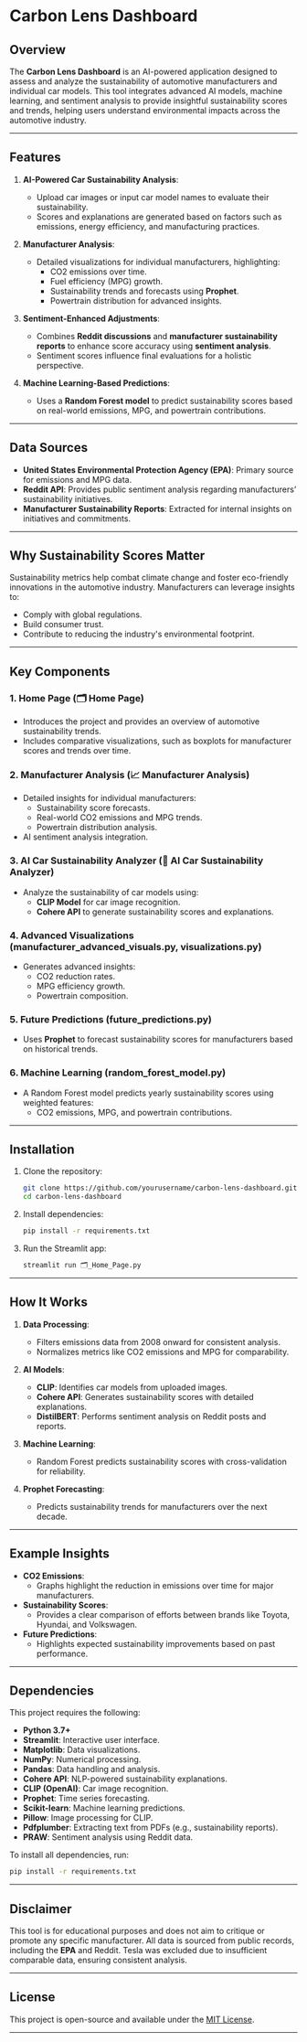 # Carbon Lens Dashboard

## Overview

The **Carbon Lens Dashboard** is an AI-powered application designed to assess and analyze the sustainability of automotive manufacturers and individual car models. This tool integrates advanced AI models, machine learning, and sentiment analysis to provide insightful sustainability scores and trends, helping users understand environmental impacts across the automotive industry.

---

## Features

1. **AI-Powered Car Sustainability Analysis**:
   - Upload car images or input car model names to evaluate their sustainability.
   - Scores and explanations are generated based on factors such as emissions, energy efficiency, and manufacturing practices.

2. **Manufacturer Analysis**:
   - Detailed visualizations for individual manufacturers, highlighting:
     - CO2 emissions over time.
     - Fuel efficiency (MPG) growth.
     - Sustainability trends and forecasts using **Prophet**.
     - Powertrain distribution for advanced insights.

3. **Sentiment-Enhanced Adjustments**:
   - Combines **Reddit discussions** and **manufacturer sustainability reports** to enhance score accuracy using **sentiment analysis**.
   - Sentiment scores influence final evaluations for a holistic perspective.

4. **Machine Learning-Based Predictions**:
   - Uses a **Random Forest model** to predict sustainability scores based on real-world emissions, MPG, and powertrain contributions.

---

## Data Sources

- **United States Environmental Protection Agency (EPA)**: Primary source for emissions and MPG data.
- **Reddit API**: Provides public sentiment analysis regarding manufacturers’ sustainability initiatives.
- **Manufacturer Sustainability Reports**: Extracted for internal insights on initiatives and commitments.

---

## Why Sustainability Scores Matter

Sustainability metrics help combat climate change and foster eco-friendly innovations in the automotive industry. Manufacturers can leverage insights to:
- Comply with global regulations.
- Build consumer trust.
- Contribute to reducing the industry's environmental footprint.

---

## Key Components

### **1. Home Page (🗂️ Home Page)**
- Introduces the project and provides an overview of automotive sustainability trends.
- Includes comparative visualizations, such as boxplots for manufacturer scores and trends over time.

### **2. Manufacturer Analysis (📈 Manufacturer Analysis)**
- Detailed insights for individual manufacturers:
  - Sustainability score forecasts.
  - Real-world CO2 emissions and MPG trends.
  - Powertrain distribution analysis.
- AI sentiment analysis integration.

### **3. AI Car Sustainability Analyzer (🚗 AI Car Sustainability Analyzer)**
- Analyze the sustainability of car models using:
  - **CLIP Model** for car image recognition.
  - **Cohere API** to generate sustainability scores and explanations.

### **4. Advanced Visualizations (manufacturer_advanced_visuals.py, visualizations.py)**
- Generates advanced insights:
  - CO2 reduction rates.
  - MPG efficiency growth.
  - Powertrain composition.

### **5. Future Predictions (future_predictions.py)**
- Uses **Prophet** to forecast sustainability scores for manufacturers based on historical trends.

### **6. Machine Learning (random_forest_model.py)**
- A Random Forest model predicts yearly sustainability scores using weighted features:
  - CO2 emissions, MPG, and powertrain contributions.

---

## Installation

1. Clone the repository:
   ```bash
   git clone https://github.com/yourusername/carbon-lens-dashboard.git
   cd carbon-lens-dashboard
   ```

2. Install dependencies:
   ```bash
   pip install -r requirements.txt
   ```

3. Run the Streamlit app:
   ```bash
   streamlit run 🗂️_Home_Page.py
   ```

---

## How It Works

1. **Data Processing**:
   - Filters emissions data from 2008 onward for consistent analysis.
   - Normalizes metrics like CO2 emissions and MPG for comparability.

2. **AI Models**:
   - **CLIP**: Identifies car models from uploaded images.
   - **Cohere API**: Generates sustainability scores with detailed explanations.
   - **DistilBERT**: Performs sentiment analysis on Reddit posts and reports.

3. **Machine Learning**:
   - Random Forest predicts sustainability scores with cross-validation for reliability.

4. **Prophet Forecasting**:
   - Predicts sustainability trends for manufacturers over the next decade.

---

## Example Insights

- **CO2 Emissions**:
  - Graphs highlight the reduction in emissions over time for major manufacturers.
- **Sustainability Scores**:
  - Provides a clear comparison of efforts between brands like Toyota, Hyundai, and Volkswagen.
- **Future Predictions**:
  - Highlights expected sustainability improvements based on past performance.

---

## Dependencies
This project requires the following:

- **Python 3.7+**
- **Streamlit**: Interactive user interface.
- **Matplotlib**: Data visualizations.
- **NumPy**: Numerical processing.
- **Pandas**: Data handling and analysis.
- **Cohere API**: NLP-powered sustainability explanations.
- **CLIP (OpenAI)**: Car image recognition.
- **Prophet**: Time series forecasting.
- **Scikit-learn**: Machine learning predictions.
- **Pillow**: Image processing for CLIP.
- **Pdfplumber**: Extracting text from PDFs (e.g., sustainability reports).
- **PRAW**: Sentiment analysis using Reddit data.

To install all dependencies, run:
```bash
pip install -r requirements.txt
```

---

## Disclaimer

This tool is for educational purposes and does not aim to critique or promote any specific manufacturer. All data is sourced from public records, including the **EPA** and Reddit. Tesla was excluded due to insufficient comparable data, ensuring consistent analysis.

---

## License

This project is open-source and available under the [MIT License](LICENSE).

---
